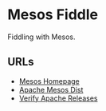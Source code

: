 # Mesos Fiddle
Fiddling with Mesos.

## URLs
- [Mesos Homepage](https://mesos.apache.org/)
- [Apache Mesos Dist](https://archive.apache.org/dist/mesos/)
- [Verify Apache Releases](https://apache.org/info/verification.html)
